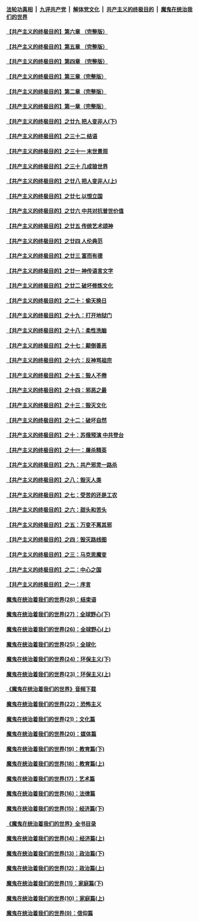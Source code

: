 ####  [法轮功真相](../../../../basic/blob/master/README.md?t=02291314) &nbsp;|&nbsp; [九评共产党](../../../../9ping.md/blob/master/README.md?t=02291314) &nbsp;|&nbsp; [解体党文化](../../../../jtdwh.md/blob/master/README.md?t=02291314)  &nbsp;|&nbsp; [共产主义的终极目的](../../../../gczydzjmd.md/blob/master/README.md?t=02291314) &nbsp;|&nbsp; [魔鬼在统治我们的世界](../../../../mgztzwmdsj.md/blob/master/README.md?t=02291314) 

#### [【共产主义的终极目的】第六章 （完整版）](../pages/nsc422/n11428913.md?t=02291314) 

#### [【共产主义的终极目的】第五章 （完整版）](../pages/nsc422/n11428912.md?t=02291314) 

#### [【共产主义的终极目的】第四章 （完整版）](../pages/nsc422/n11428907.md?t=02291314) 

#### [【共产主义的终极目的】第三章（完整版）](../pages/nsc422/n11428848.md?t=02291314) 

#### [【共产主义的终极目的】第二章（完整版）](../pages/nsc422/n11428831.md?t=02291314) 

#### [【共产主义的终极目的】第一章（完整版）](../pages/nsc422/n11417651.md?t=02291314) 

#### [【共产主义的终极目的】之廿九 把人变非人(下)](../pages/nsc422/n11344140.md?t=02291314) 

#### [【共产主义的终极目的】之三十二 结语](../pages/nsc422/n11360535.md?t=02291314) 

#### [【共产主义的终极目的】之三十一 末世景观](../pages/nsc422/n11351129.md?t=02291314) 

#### [【共产主义的终极目的】之三十 几成狼世界](../pages/nsc422/n11348280.md?t=02291314) 

#### [【共产主义的终极目的】之廿八 把人变非人(上)](../pages/nsc422/n11340492.md?t=02291314) 

#### [【共产主义的终极目的】之廿七 以恨立国](../pages/nsc422/n11336944.md?t=02291314) 

#### [【共产主义的终极目的】之廿六 中共对抗普世价值](../pages/nsc422/n11324785.md?t=02291314) 

#### [【共产主义的终极目的】之廿五 传统艺术颂神](../pages/nsc422/n11296396.md?t=02291314) 

#### [【共产主义的终极目的】之廿四 人伦典范](../pages/nsc422/n11296397.md?t=02291314) 

#### [【共产主义的终极目的】之廿三 富而有德](../pages/nsc422/n11283598.md?t=02291314) 

#### [【共产主义的终极目的】之廿一 神传语言文字](../pages/nsc422/n11263265.md?t=02291314) 

#### [【共产主义的终极目的】之廿二 破坏修炼文化](../pages/nsc422/n11245728.md?t=02291314) 

#### [【共产主义的终极目的】之二十：偷天换日](../pages/nsc422/n11238846.md?t=02291314) 

#### [【共产主义的终极目的】之十九：打开地狱门](../pages/nsc422/n11206376.md?t=02291314) 

#### [【共产主义的终极目的】之十八：柔性洗脑](../pages/nsc422/n11199994.md?t=02291314) 

#### [【共产主义的终极目的】之十七：颠倒善恶](../pages/nsc422/n11179782.md?t=02291314) 

#### [【共产主义的终极目的】之十六：反神骂祖宗](../pages/nsc422/n11166798.md?t=02291314) 

#### [【共产主义的终极目的】之十五：毁人不倦](../pages/nsc422/n11166792.md?t=02291314) 

#### [【共产主义的终极目的】之十四：邪恶之最](../pages/nsc422/n11150249.md?t=02291314) 

#### [【共产主义的终极目的】之十三：毁灭文化](../pages/nsc422/n11135227.md?t=02291314) 

#### [【共产主义的终极目的】之十二：破坏自然](../pages/nsc422/n11135214.md?t=02291314) 

#### [【共产主义的终极目的】之十：苏俄预演 中共登台](../pages/nsc422/n11118424.md?t=02291314) 

#### [【共产主义的终极目的】之十一：屠杀精英](../pages/nsc422/n11118442.md?t=02291314) 

#### [【共产主义的终极目的】之九：共产邪灵一路杀](../pages/nsc422/n11114139.md?t=02291314) 

#### [【共产主义的终极目的】之八：毁灭人类](../pages/nsc422/n11108503.md?t=02291314) 

#### [【共产主义的终极目的】之七：受苦的还是工农](../pages/nsc422/n11101809.md?t=02291314) 

#### [【共产主义的终极目的】之六：甜头和苦头](../pages/nsc422/n11096971.md?t=02291314) 

#### [【共产主义的终极目的】之五：万变不离其邪](../pages/nsc422/n11091285.md?t=02291314) 

#### [【共产主义的终极目的】之四：毁灭路线图](../pages/nsc422/n11086284.md?t=02291314) 

#### [【共产主义的终极目的】之三：马克思魔变](../pages/nsc422/n11061941.md?t=02291314) 

#### [【共产主义的终极目的】之二：中心之国](../pages/nsc422/n11047728.md?t=02291314) 

#### [【共产主义的终极目的】之一：序言](../pages/nsc422/n11086077.md?t=02291314) 

#### [魔鬼在统治着我们的世界(28)：结束语](../pages/nsc422/n10936246.md?t=02291314) 

#### [魔鬼在统治着我们的世界(27)：全球野心(下)](../pages/nsc422/n10928319.md?t=02291314) 

#### [魔鬼在统治着我们的世界(26)：全球野心(上)](../pages/nsc422/n10900318.md?t=02291314) 

#### [魔鬼在统治着我们的世界(25)：全球化](../pages/nsc422/n10788205.md?t=02291314) 

#### [魔鬼在统治着我们的世界(24)：环保主义(下)](../pages/nsc422/n10695307.md?t=02291314) 

#### [魔鬼在统治着我们的世界(23)：环保主义(上)](../pages/nsc422/n10688613.md?t=02291314) 

#### [《魔鬼在统治着我们的世界》音频下载](../pages/nsc422/n10635553.md?t=02291314) 

#### [魔鬼在统治着我们的世界(22)：恐怖主义](../pages/nsc422/n10614727.md?t=02291314) 

#### [魔鬼在统治着我们的世界(21)：文化篇](../pages/nsc422/n10597706.md?t=02291314) 

#### [魔鬼在统治着我们的世界(20)：媒体篇](../pages/nsc422/n10586579.md?t=02291314) 

#### [魔鬼在统治着我们的世界(19)：教育篇(下)](../pages/nsc422/n10564808.md?t=02291314) 

#### [魔鬼在统治着我们的世界(18)：教育篇(上)](../pages/nsc422/n10526970.md?t=02291314) 

#### [魔鬼在统治着我们的世界(17)：艺术篇](../pages/nsc422/n10499093.md?t=02291314) 

#### [魔鬼在统治着我们的世界(16)：法律篇](../pages/nsc422/n10485969.md?t=02291314) 

#### [魔鬼在统治着我们的世界(15)：经济篇(下)](../pages/nsc422/n10469975.md?t=02291314) 

#### [《魔鬼在统治着我们的世界》全书目录](../pages/nsc422/n10464261.md?t=02291314) 

#### [魔鬼在统治着我们的世界(14)：经济篇(上)](../pages/nsc422/n10457370.md?t=02291314) 

#### [魔鬼在统治着我们的世界(13)：政治篇(下)](../pages/nsc422/n10448270.md?t=02291314) 

#### [魔鬼在统治着我们的世界(12)：政治篇(上)](../pages/nsc422/n10444576.md?t=02291314) 

#### [魔鬼在统治着我们的世界(11)：家庭篇(下)](../pages/nsc422/n10440961.md?t=02291314) 

#### [魔鬼在统治着我们的世界(10)：家庭篇(上)](../pages/nsc422/n10435448.md?t=02291314) 

#### [魔鬼在统治着我们的世界(9)：信仰篇](../pages/nsc422/n10432159.md?t=02291314) 

